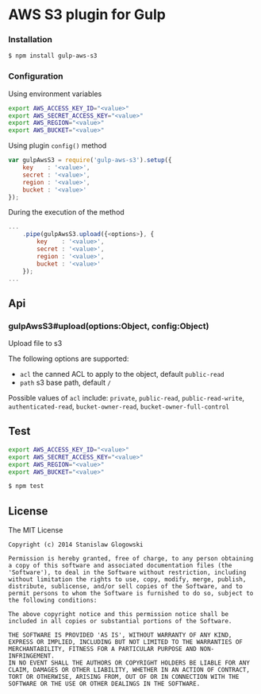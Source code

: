 # AWS S3 plugin for Gulp

### Installation
```bash
$ npm install gulp-aws-s3
```

### Configuration
Using environment variables
```bash
export AWS_ACCESS_KEY_ID="<value>"
export AWS_SECRET_ACCESS_KEY="<value>"
export AWS_REGION="<value>"
export AWS_BUCKET="<value>"
```

Using plugin `config()` method
```javascript
var gulpAwsS3 = require('gulp-aws-s3').setup({
    key    : '<value>',
    secret : '<value>',
    region : '<value>',
    bucket : '<value>'
});
```

During the execution of the method
```javascript
...
    .pipe(gulpAwsS3.upload({<options>}, {
        key    : '<value>',
        secret : '<value>',
        region : '<value>',
        bucket : '<value>'
    });
...
```

## Api

### gulpAwsS3#upload(options:Object, config:Object)
Upload file to s3

The following options are supported:
* `acl` the canned ACL to apply to the object, default `public-read`
* `path` s3 base path, default `/`

Possible values of `acl` include: `private`, `public-read`, `public-read-write`, `authenticated-read`, `bucket-owner-read`, `bucket-owner-full-control`


## Test
```bash
export AWS_ACCESS_KEY_ID="<value>"
export AWS_SECRET_ACCESS_KEY="<value>"
export AWS_REGION="<value>"
export AWS_BUCKET="<value>"

$ npm test
```

## License

The MIT License
```
Copyright (c) 2014 Stanislaw Glogowski

Permission is hereby granted, free of charge, to any person obtaining
a copy of this software and associated documentation files (the
'Software'), to deal in the Software without restriction, including
without limitation the rights to use, copy, modify, merge, publish,
distribute, sublicense, and/or sell copies of the Software, and to
permit persons to whom the Software is furnished to do so, subject to
the following conditions:

The above copyright notice and this permission notice shall be
included in all copies or substantial portions of the Software.

THE SOFTWARE IS PROVIDED 'AS IS', WITHOUT WARRANTY OF ANY KIND,
EXPRESS OR IMPLIED, INCLUDING BUT NOT LIMITED TO THE WARRANTIES OF
MERCHANTABILITY, FITNESS FOR A PARTICULAR PURPOSE AND NON-INFRINGEMENT.
IN NO EVENT SHALL THE AUTHORS OR COPYRIGHT HOLDERS BE LIABLE FOR ANY
CLAIM, DAMAGES OR OTHER LIABILITY, WHETHER IN AN ACTION OF CONTRACT,
TORT OR OTHERWISE, ARISING FROM, OUT OF OR IN CONNECTION WITH THE
SOFTWARE OR THE USE OR OTHER DEALINGS IN THE SOFTWARE.
```
